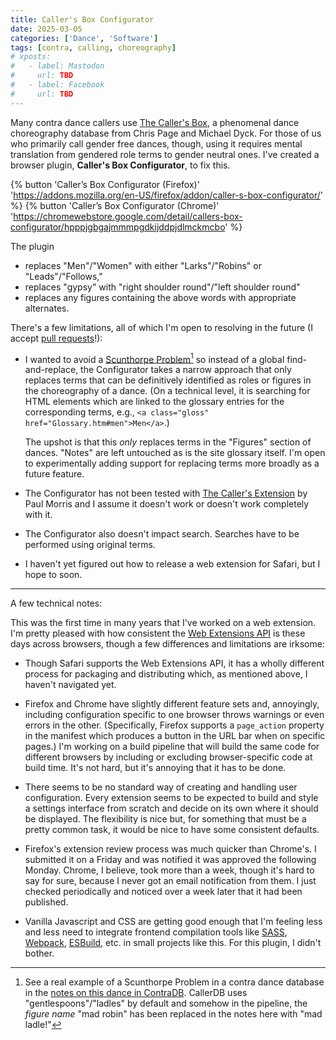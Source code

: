 ```yaml
---
title: Caller's Box Configurator
date: 2025-03-05
categories: ['Dance', 'Software']
tags: [contra, calling, choreography]
# xposts:
#   - label: Mastodon
#     url: TBD
#   - label: Facebook
#     url: TBD
---
```


Many contra dance callers use [The Caller's Box][], a phenomenal dance choreography database from Chris Page and Michael Dyck. For those of us who primarily call gender free dances, though, using it requires mental translation from gendered role terms to gender neutral ones. I've created a browser plugin, **Caller's Box Configurator**, to fix this.

[The Caller's Box]: https://www.ibiblio.org/contradance/thecallersbox/

{% button 'Caller’s Box Configurator (Firefox)' 'https://addons.mozilla.org/en-US/firefox/addon/caller-s-box-configurator/' %} {% button 'Caller’s Box Configurator (Chrome)' 'https://chromewebstore.google.com/detail/callers-box-configurator/hpppjgbgajmmmpgdkijddpjdlmckmcbo' %}

The plugin

* replaces "Men"/"Women" with either "Larks"/"Robins" or "Leads"/"Follows,"
* replaces "gypsy" with "right shoulder round"/"left shoulder round"
* replaces any figures containing the above words with appropriate alternates.

There's a few limitations, all of which I'm open to resolving in the future (I accept [pull requests][]!):

* I wanted to avoid a [Scunthorpe Problem][scunthorpe][^1] so instead of a global find-and-replace, the Configurator takes a narrow approach that only replaces terms that can be definitively identified as roles or figures in the choreography of a dance. (On a technical level, it is searching for HTML elements which are linked to the glossary entries for the corresponding terms, e.g., `<a class="gloss" href="Glossary.htm#men">Men</a>`.)

  The upshot is that this _only_ replaces terms in the "Figures" section of dances. "Notes" are left untouched as is the site glossary itself. I'm open to experimentally adding support for replacing terms more broadly as a future feature.

[scunthorpe]: https://en.wikipedia.org/wiki/Scunthorpe_problem

[^1]: See a real example of a Scunthorpe Problem in a contra dance database in the [notes on this dance in ContraDB](https://contradb.com/dances/2351). CallerDB uses "gentlespoons"/"ladles" by default and somehow in the pipeline, the _figure name_ "mad robin" has been replaced in the notes here with "mad ladle!"

* The Configurator has not been tested with [The Caller's Extension][] by Paul Morris and I assume it doesn't work or doesn't work completely with it.

[The Caller's Extension]: https://addons.mozilla.org/en-US/firefox/addon/the-caller-s-extension/
[pull requests]: https://github.com/harrislapiroff/cb-configurator

* The Configurator also doesn't impact search. Searches have to be performed using original terms.

* I haven't yet figured out how to release a web extension for Safari, but I hope to soon.


***

A few technical notes:

This was the first time in many years that I've worked on a web extension. I'm pretty pleased with how consistent the [Web Extensions API][] is these days across browsers, though a few differences and limitations are irksome:

[Web Extensions API]: https://developer.mozilla.org/en-US/docs/Mozilla/Add-ons/WebExtensions

* Though Safari supports the Web Extensions API, it has a wholly different process for packaging and distributing which, as mentioned above, I haven't navigated yet.

* Firefox and Chrome have slightly different feature sets and, annoyingly, including configuration specific to one browser throws warnings or even errors in the other. (Specifically, Firefox supports a `page_action` property in the manifest which produces a button in the URL bar when on specific pages.) I'm working on a build pipeline that will build the same code for different browsers by including or excluding browser-specific code at build time. It's not hard, but it's annoying that it has to be done.

* There seems to be no standard way of creating and handling user configuration. Every extension seems to be expected to build and style a settings interface from scratch and decide on its own where it should be displayed. The flexibility is nice but, for something that must be a pretty common task, it would be nice to have some consistent defaults.

* Firefox's extension review process was much quicker than Chrome's. I submitted it on a Friday and was notified it was approved the following Monday. Chrome, I believe, took more than a week, though it's hard to say for sure, because I never got an email notification from them. I just checked periodically and noticed over a week later that it had been published.

* Vanilla Javascript and CSS are getting good enough that I'm feeling less and less need to integrate frontend compilation tools like [SASS][], [Webpack][], [ESBuild], etc. in small projects like this. For this plugin, I didn't bother.

[SASS]: https://sass-lang.com/
[Webpack]: https://webpack.js.org/
[ESBuild]: https://esbuild.github.io/
